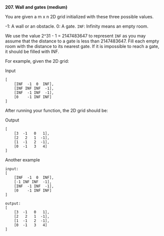 <!-- https://leetcode.com/problems/course-schedule/ -->

**207. Wall and gates (medium)**

You are given a m x n 2D grid initialized with these three possible values.

-1: A wall or an obstacle.
0: A gate.
`INF`: Infinity means an empty room.

We use the value 2^31 - 1 = 2147483647 to represent `INF` as you may assume that the distance to a gate is less than 2147483647. Fill each empty room with the distance to its nearest gate. If it is impossible to reach a gate, it should be filled with INF.

For example, given the 2D grid:

Input

```
[
    [INF  -1  0  INF],
    [INF INF INF  -1],
    [INF  -1 INF  -1],
    [0    -1 INF INF]
]
```

After running your function, the 2D grid should be:

Output

```
[
    [3  -1   0   1],
    [2   2   1  -1],
    [1  -1   2  -1],
    [0  -1   3   4]
]
```

Another example

```
input:
[
    [INF  -1  0  INF],
    [-1 INF INF  -1],
    [INF  -1 INF  -1],
    [0    -1 INF INF]
]

output:
[
    [3  -1   0   1],
    [2   2   1  -1],
    [1  -1   2  -1],
    [0  -1   3   4]
]
```
